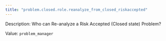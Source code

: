 ```yaml
---
title: "problem.closed.role.reanalyze_from_closed_riskaccepted"
---
```


Description: Who can Re-analyze a Risk Accepted (Closed state) Problem?

Value: `problem_manager`